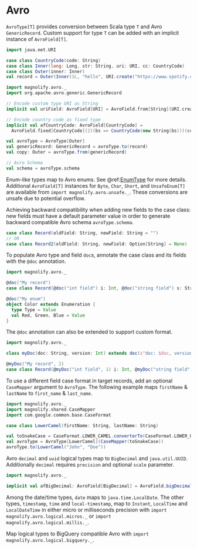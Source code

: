 # Avro

`AvroType[T]` provides conversion between Scala type `T` and Avro `GenericRecord`. Custom support for type `T` can be added with an implicit instance of `AvroField[T]`.

```scala
import java.net.URI

case class CountryCode(code: String)
case class Inner(long: Long, str: String, uri: URI, cc: CountryCode)
case class Outer(inner: Inner)
val record = Outer(Inner(1L, "hello", URI.create("https://www.spotify.com"), CountryCode("US")))

import magnolify.avro._
import org.apache.avro.generic.GenericRecord

// Encode custom type URI as String
implicit val uriField: AvroField[URI] = AvroField.from[String](URI.create)(_.toString)

// Encode country code as fixed type
implicit val afCountryCode: AvroField[CountryCode] =
  AvroField.fixed[CountryCode](2)(bs => CountryCode(new String(bs)))(cc => cc.code.getBytes)

val avroType = AvroType[Outer]
val genericRecord: GenericRecord = avroType.to(record)
val copy: Outer = avroType.from(genericRecord)

// Avro Schema
val schema = avroType.schema
```

Enum-like types map to Avro enums. See @ref:[EnumType](enums.md) for more details. Additional `AvroField[T]` instances for `Byte`, `Char`, `Short`, and `UnsafeEnum[T]` are available from `import magnolify.avro.unsafe._`. These conversions are unsafe due to potential overflow.

Achieving backward compatibility when adding new fields to the case class: new fields must have a default parameter value in order to generate backward compatible Avro schema `avroType.schema`.

```scala
case class Record(oldField: String, newField: String = "")
// OR
case class Record2(oldField: String, newField: Option[String] = None)
```

To populate Avro type and field `doc`s, annotate the case class and its fields with the `@doc` annotation.

```scala
import magnolify.avro._

@doc("My record")
case class Record(@doc("int field") i: Int, @doc("string field") s: String)

@doc("My enum")
object Color extends Enumeration {
  type Type = Value
  val Red, Green, Blue = Value
}
```

The `@doc` annotation can also be extended to support custom format.

```scala
import magnolify.avro._

class myDoc(doc: String, version: Int) extends doc(s"doc: $doc, version: $version")

@myDoc("My record", 2)
case class Record(@myDoc("int field", 1) i: Int, @myDoc("string field", 2) s: String)
```

To use a different field case format in target records, add an optional `CaseMapper` argument to `AvroType`. The following example maps `firstName` & `lastName` to `first_name` & `last_name`.

```scala
import magnolify.avro._
import magnolify.shared.CaseMapper
import com.google.common.base.CaseFormat

case class LowerCamel(firstName: String, lastName: String)

val toSnakeCase = CaseFormat.LOWER_CAMEL.converterTo(CaseFormat.LOWER_UNDERSCORE).convert _
val avroType = AvroType[LowerCamel](CaseMapper(toSnakeCase))
avroType.to(LowerCamel("John", "Doe"))
```

Avro `decimal` and `uuid` logical types map to `BigDecimal` and `java.util.UUID`. Additionally `decimal` requires `precision` and optional `scale` parameter.

```scala
import magnolify.avro._

implicit val afBigDecimal: AvroField[BigDecimal] = AvroField.bigDecimal(20, 4)
```

Among the date/time types, `date` maps to `java.time.LocalDate`. The other types, `timestamp`, `time` and `local-timestamp`, map to `Instant`, `LocalTime` and `LocalDateTime` in either micro or milliseconds precision with `import magnolify.avro.logical.micros._` or `import magnolify.avro.logical.millis._`.

Map logical types to BigQuery compatible Avro with `import magnolify.avro.logical.bigquery._`.
